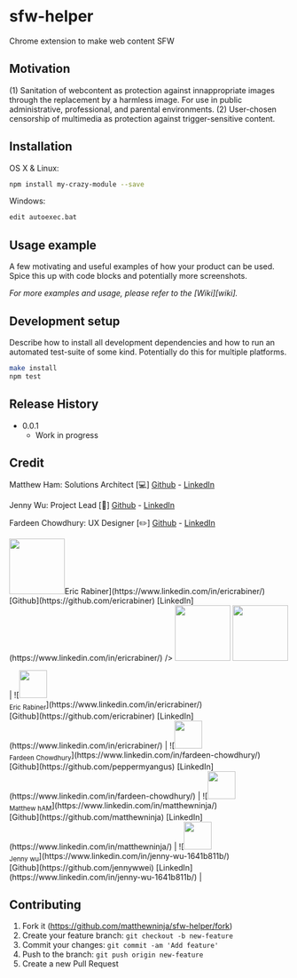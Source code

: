 # sfw-helper
Chrome extension to make web content SFW


## Motivation 
(1) Sanitation of webcontent as protection against innappropriate images through the replacement by a harmless image. For use in public administrative, professional, and parental environments.
(2) User-chosen censorship of multimedia as protection against trigger-sensitive content. 

## Installation

OS X & Linux:

```sh
npm install my-crazy-module --save
```

Windows:

```sh
edit autoexec.bat
```

## Usage example

A few motivating and useful examples of how your product can be used. Spice this up with code blocks and potentially more screenshots.

_For more examples and usage, please refer to the [Wiki][wiki]._

## Development setup

Describe how to install all development dependencies and how to run an automated test-suite of some kind. Potentially do this for multiple platforms.

```sh
make install
npm test
```

## Release History

* 0.0.1
    * Work in progress

## Credit


Matthew Ham: Solutions Architect [:computer:]
[Github](https://github.com/matthewninja) - [LinkedIn](https://www.linkedin.com/in/matthewninja/)

Jenny Wu: Project Lead [:notebook:]
[Github](https://github.com/jennywwei) - [LinkedIn](https://www.linkedin.com/in/jenny-wu-1641b811b/)

Fardeen Chowdhury: UX Designer [:pencil2:]
[Github](https://github.com/peppermyangus) - [LinkedIn](https://www.linkedin.com/in/fardeen-chowdhury/)

<p float="left">
  <img src="https://avatars3.githubusercontent.com/u/44846748?s=400&v=4" width="100" <sub>Eric Rabiner</sub>](https://www.linkedin.com/in/ericrabiner/)<br />[Github](https://github.com/ericrabiner) [LinkedIn](https://www.linkedin.com/in/ericrabiner/) />
  <img src="https://avatars0.githubusercontent.com/u/23428969?s=400&v=4" width="100" /> 
  <img src="https://avatars0.githubusercontent.com/u/14874215?s=400&v=4" width="100" />
</p>
| ![<img src="https://avatars3.githubusercontent.com/u/44846748?s=400&v=4" width="50px;"/><br /><sub>Eric Rabiner</sub>](https://www.linkedin.com/in/ericrabiner/)<br />[Github](https://github.com/ericrabiner) [LinkedIn](https://www.linkedin.com/in/ericrabiner/) | ![<img src="https://avatars0.githubusercontent.com/u/23428969?s=400&v=4" width="50px;"/><br /><sub>Fardeen Chowdhury</sub>](https://www.linkedin.com/in/fardeen-chowdhury/)<br />[Github](https://github.com/peppermyangus) [LinkedIn](https://www.linkedin.com/in/fardeen-chowdhury/) | ![<img src="https://avatars0.githubusercontent.com/u/14874215?s=400&v=4" width="50px;"/><br /><sub>Matthew hAM</sub>](https://www.linkedin.com/in/matthewninja/)<br />[Github](https://github.com/matthewninja) [LinkedIn](https://www.linkedin.com/in/matthewninja/) | ![<img src="https://avatars0.githubusercontent.com/u/14874215?s=400&v=4" width="50px;"/><br /><sub> Jenny wu</sub>](https://www.linkedin.com/in/jenny-wu-1641b811b/)<br />[Github](https://github.com/jennywwei) [LinkedIn](https://www.linkedin.com/in/jenny-wu-1641b811b/) | 



## Contributing

1. Fork it (<https://github.com/matthewninja/sfw-helper/fork>)
2. Create your feature branch: `git checkout -b new-feature`
3. Commit your changes: `git commit -am 'Add feature'`
4. Push to the branch: `git push origin new-feature`
5. Create a new Pull Request

